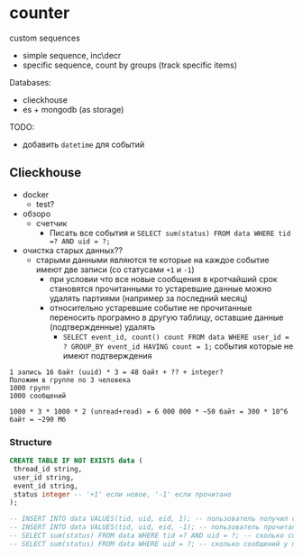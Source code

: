 # counter
custom sequences

* simple sequence, inc\decr
* specific sequence, count by groups (track specific items)

Databases:
* clieckhouse
* es + mongodb (as storage)

TODO:
* добавить `datetime` для событий

## Clieckhouse

* docker
  * test?
* обзоро
  * счетчик
    * Писать все события и `SELECT sum(status) FROM data WHERE tid =? AND uid = ?;`
* очистка старых данных??
  * старыми данными являются те которые на каждое событие имеют две записи (со статусами `+1` и `-1`)
    * при условии что все новые сообщения в кротчайший срок становятся прочитанными то устаревшие данные можно удалять партиями (например за последний месяц)
    * относительно устаревшие событие не прочитанные переносить програмно в другую таблицу, оставшие данные (подтвержденные) удалять
      * `SELECT event_id, count() count FROM data WHERE user_id = ? GROUP_BY event_id HAVING count = 1;` события которые не имеют подтверждения

```
1 запись 16 байт (uuid) * 3 = 48 байт + ?? + integer?
Положим в группе по 3 человека
1000 групп
1000 сообщений

1000 * 3 * 1000 * 2 (unread+read) = 6 000 000 * ~50 байт = 300 * 10^6 байт = ~290 Мб
```

 
### Structure

``` sql
CREATE TABLE IF NOT EXISTS data (
 thread_id string,
 user_id string,
 event_id string,
 status integer -- '+1' если новое, '-1' если прочитано
);

-- INSERT INTO data VALUES(tid, uid, eid, 1); -- пользователь получил сообщение
-- INSERT INTO data VALUES(tid, uid, eid, -1); -- пользователь прочитал сообщение
-- SELECT sum(status) FROM data WHERE tid =? AND uid = ?; -- сколько сообщений у пользователя (в группе)
-- SELECT sum(status) FROM data WHERE uid = ?; -- сколько сообщений у пользователя всего
```
